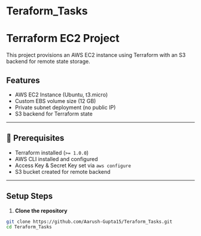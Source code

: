 # Teraform_Tasks

# Terraform EC2 Project

This project provisions an AWS EC2 instance using Terraform with an S3 backend for remote state storage.

## Features

- AWS EC2 Instance (Ubuntu, t3.micro)
- Custom EBS volume size (12 GB)
- Private subnet deployment (no public IP)
- S3 backend for Terraform state

---

## 🔧 Prerequisites

- Terraform installed (`>= 1.0.0`)
- AWS CLI installed and configured
- Access Key & Secret Key set via `aws configure`
- S3 bucket created for remote backend

---

##  Setup Steps

1. **Clone the repository**

```bash
git clone https://github.com/Aarush-Gupta15/Teraform_Tasks.git
cd Teraform_Tasks
